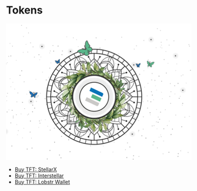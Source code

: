 # Tokens

![](img/tokens_tf_header_.jpg)

- [Buy TFT: StellarX](threefold:tft_stellarx)
- [Buy TFT: Interstellar](threefold:tft_interstellar)
- [Buy TFT: Lobstr Wallet](threefold:lobstr_wallet)